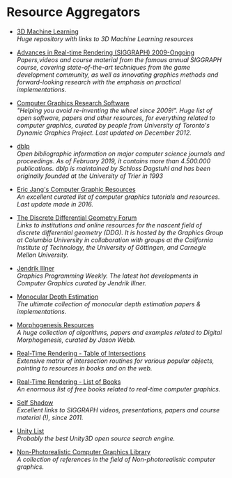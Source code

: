 Resource Aggregators
======
* [3D Machine Learning](https://github.com/timzhang642/3D-Machine-Learning)  
_Huge repository with links to 3D Machine Learning resources_

* [Advances in Real-time Rendering (SIGGRAPH) 2009-Ongoing](http://advances.realtimerendering.com/)
<br/>_Papers,videos and course material from the famous annual SIGGRAPH course, covering state-of-the-art techniques from the game development community, as well as innovating graphics methods and forward-looking research with the emphasis on practical implementations._

* [Computer Graphics Research Software](http://www.dgp.toronto.edu/~rms/links.html)
<br/>_"Helping you avoid re-inventing the wheel since 2009!". Huge list of open software, papers and other resources, for everything related to computer graphics, curated by people from University of Toronto's Dynamic Graphics Project. Last updated on December 2012._

* [dblp](https://dblp.org/)
<br/>_Open bibliographic information on major computer science journals and proceedings. As of February 2019, it contains more than 4.500.000 publications. dblp is maintained by Schloss Dagstuhl and has been originally founded at the University of Trier in 1993_

* [Eric Jang's Computer Graphic Resources](github.com/ericjang/awesome-graphics)
<br/>_An excellent curated list of computer graphics tutorials and resources. Last update made in 2016._

* [The Discrete Differential Geometry Forum ](http://ddg.cs.columbia.edu/)
<br/>_Links to institutions and online resources for the nascent field of discrete differential geometry (DDG). It is hosted by the Graphics Group at Columbia University in collaboration with groups at the California Institute of Technology, the University of Göttingen, and Carnegie Mellon University._

* [Jendrik Illner](https://www.jendrikillner.com/post/)
<br/>_Graphics Programming Weekly. The latest hot developments in Computer Graphics curated by Jendrik Illner._

* [Monocular Depth Estimation](https://github.com/sxfduter/monocular-depth-estimation)  
_The ultimate collection of monocular depth estimation papers & implementations._  

* [Morphogenesis Resources](https://github.com/jasonwebb/morphogenesis-resources)  
_A huge collection of algorithms, papers and examples related to Digital Morphogenesis, curated by Jason Webb._   


* [Real-Time Rendering - Table of Intersections](http://www.realtimerendering.com/intersections.html)
<br/>_Extensive matrix of intersection routines for various popular objects, pointing to resources in books and on the web._

* [Real-Time Rendering - List of Books](http://www.realtimerendering.com/books.html)
<br/>_An enormous list of free books related to real-time computer graphics._

* [Self Shadow](https://blog.selfshadow.com/)
<br/> _Excellent links to SIGGRAPH videos, presentations, papers and course material (!), since 2011._ 

* [Unity List](https://unitylist.com/)
<br/>_Probably the best Unity3D open source search engine._

* [Non-Photorealistic Computer Graphics Library](https://www.npcglib.org/index.php)
<br/>_A collection of references in the field of Non-photorealistic computer graphics._

